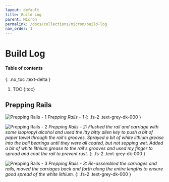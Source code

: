 ```yaml
---
layout: default
title: Build Log
parent: Micron
permalink: /docs/collections/micron/build-log
nav_order: 1
---
```


# Build Log

#### Table of contents
{: .no_toc .text-delta }

1. TOC
{:toc}

## Prepping Rails

![Prepping Rails - 1](../../../../assets/images/micron-7-prepping-rails-1.jpg)
*Prepping Rails - 1*
{: .fs-2 .text-grey-dk-000 }

![Prepping Rails - 2](../../../../assets/images/micron-7-prepping-rails-2.jpg)
*Prepping Rails - 2: Flushed the rail and carriage with some isopropyl alcohol and used the itty bitty allen key to push a bit of paper towel through the rail's grooves. Sprayed a bit of white lithium grease into the ball bearings until they were all coated, but not sopping wet. Added a bit of white lithium grease to the rail's grooves and used my finger to spread and coat the rail to prevent rust.*
{: .fs-2 .text-grey-dk-000 }

![Prepping Rails - 3](../../../../assets/images/micron-7-prepping-rails-3.jpg)
*Prepping Rails - 3: Re-assembled the carriages and rails, moved the carriages back and forth along the entire lengths to ensure good spread of the white lithium.*
{: .fs-2 .text-grey-dk-000 }